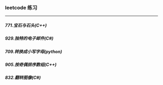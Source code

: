 ### leetcode 练习
---
##### 771.宝石与石头(C++)
##### 929.独特的电子邮件(C#)
##### 709.转换成小写字母(python)
##### 905.按奇偶排序数组(C++)
##### 832.翻转图像(C#)